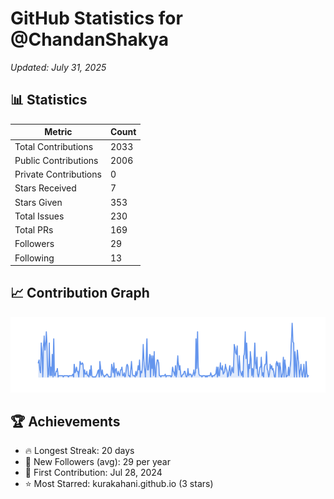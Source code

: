 # GitHub Statistics for @ChandanShakya
*Updated: July 31, 2025*

## 📊 Statistics
| Metric | Count |
|--------|--------|
| Total Contributions | 2033 |
| Public Contributions | 2006 |
| Private Contributions | 0 |
| Stars Received | 7 |
| Stars Given | 353 |
| Total Issues | 230 |
| Total PRs | 169 |
| Followers | 29 |
| Following | 13 |

## 📈 Contribution Graph

![Contribution Graph](./contribution_graph.png)

## 🏆 Achievements

- 🔥 Longest Streak: 20 days
- 👥 New Followers (avg): 29 per year
- 📅 First Contribution: Jul 28, 2024
- ⭐ Most Starred: kurakahani.github.io (3 stars)
